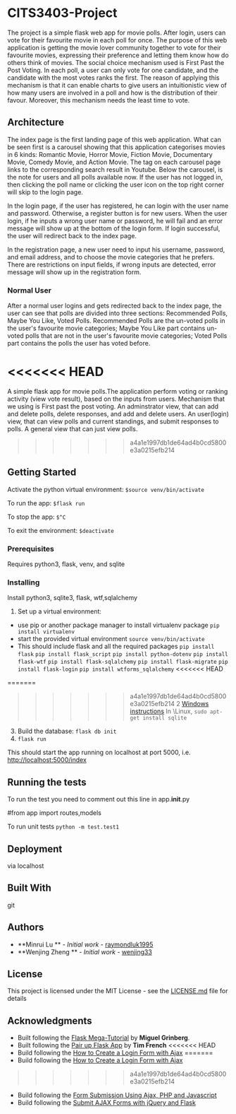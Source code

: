 # CITS3403-Project

The project is a simple flask web app for movie polls. After login, users can vote for their favourite movie in each poll for once.
The purpose of this web application is getting the movie lover community together to vote for their favourite movies, expressing their preference and letting them know how do others think of movies.
The social choice mechanism used is First Past the Post Voting. In each poll, a user can only vote for one candidate, and the candidate with the most votes ranks the first. The reason of applying this mechanism is that it can enable charts to give users an intuitionistic view of how many users are involved in a poll and how is the distribution of their favour. Moreover, this mechanism needs the least time to vote.

## Architecture
The index page is the first landing page of this web application. What can be seen first is a carousel showing that this application categorises movies in 6 kinds: Romantic Movie, Horror Movie, Fiction Movie, Documentary Movie, Comedy Movie, and Action Movie. The tag on each carousel page links to the corresponding search result in Youtube. Below the carousel, is the note for users and all polls available now. If the user has not logged in, then clicking the poll name or clicking the user icon on the top right corner will skip to the login page.

In the login page, if the user has registered, he can login with the user name and password. Otherwise, a register button is for new users. When the user login, if he inputs a wrong user name or password, he will fail and an error message will show up at the bottom of the login form. If login successful, the user will redirect back to the index page.

In the registration page, a new user need to input his username, password, and email address, and to choose the movie categories that he prefers. There are restrictions on input fields, if wrong inputs are detected, error message will show up in the registration form.

### Normal User
After a normal user logins and gets redirected back to the index page, the user can see that polls are divided into three sections: Recommended Polls, Maybe You Like, Voted Polls. Recommended Polls are the un-voted polls in the user's favourite movie categories; Maybe You Like part contains un-voted polls that are not in the user's favourite movie categories; Voted Polls part contains the polls the user has voted before.


<<<<<<< HEAD
=======
A simple flask app for movie polls.The application perform voting or ranking activity (view vote result), based on the inputs from users. Mechanism that we using is First past the post voting.
An adminstrator view, that can add and delete polls, delete responses, and add and delete users.
An user(login) view, that can view polls and current standings, and submit responses to polls.
A general view that can just view polls.

>>>>>>> a4a1e1997db1de64ad4b0cd5800e3a0215efb214
## Getting Started

Activate the python virtual environment:
`$source venv/bin/activate`

To run the app:
`$flask run`

To stop the app:
`$^C`

To exit the environment:
`$deactivate`

### Prerequisites

Requires python3, flask, venv, and sqlite


### Installing

Install python3, sqlite3, flask, wtf,sqlalchemy

1. Set up a virtual environment:
 - use pip or another package manager to install virtualenv package `pip install virtualenv`
 - start the provided virtual environment
   `source venv/bin/activate`
 - This should include flask and all the required packages
 `pip install flask`
 `pip install flask_script`
 `pip install python-dotenv`
 `pip install flask-wtf`
 `pip install flask-sqlalchemy`
 `pip install flask-migrate`
 `pip install flask-login`
 `pip install wtforms_sqlalchemy`
<<<<<<< HEAD

=======
  
>>>>>>> a4a1e1997db1de64ad4b0cd5800e3a0215efb214
2  [Windows instructions](http://www.sqlitetutorial.net/download-install-sqlite/)
  In \Linux, `sudo apt-get install sqlite`
3. Build the database: `flask db init`
4. `flask run`

This should start the app running on localhost at port 5000, i.e. [http://localhost:5000/index](http://localhost:5000/index)

## Running the tests

To run the test you need to comment out this line in app.__init__.py

 #from app import routes,models


To run unit tests
`python -m test.test1`

## Deployment

via localhost

## Built With

git

## Authors

* **Minrui Lu ** - *Initial work* - [raymondluk1995](https://github.com/raymondluk1995)
* **Wenjing Zheng ** - *Initial work* - [wenjing33](https://github.com/wenjing33)

## License

This project is licensed under the MIT License - see the [LICENSE.md](LICENSE.md) file for details

## Acknowledgments

* Built following the [Flask Mega-Tutorial](https://blog.miguelgrinberg.com/post/the-flask-mega-tutorial-part-i-hello-world) by **Miguel Grinberg**.
* Built following the [Pair up Flask App](https://github.com/drtnf/cits3403-pair-up) by **Tim French**
<<<<<<< HEAD
* Build following the [How to Create a Login Form with Ajax](https://www.webucator.com/how-to/how-create-login-form-with-ajax.cfm)
=======
* Build following the [How to Create a Login Form with Ajax](https://www.webucator.com/how-to/how-create-login-form-with-ajax.cfm) 
>>>>>>> a4a1e1997db1de64ad4b0cd5800e3a0215efb214
* Build following the [Form Submission Using Ajax, PHP and Javascript](https://www.formget.com/form-submission-using-ajax-php-and-javascript/)
* Build following the [Submit AJAX Forms with jQuery and Flask](https://www.youtube.com/watch?v=IZWtHsM3Y5A)

